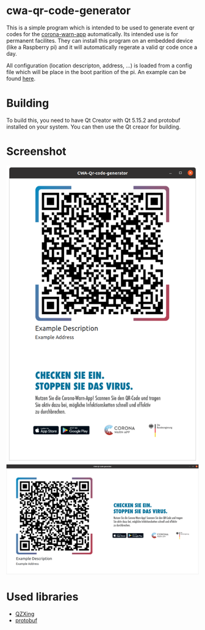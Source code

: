 # cwa-qr-code-generator
This is a simple program which is intended to be used to generate event qr codes for the [corona-warn-app]() automatically.
Its intended use is for permanent facilites. They can install this program on an embedded device (like a Raspberry pi) and it will automatically regerate a valid qr code once a day.

All configuration (location descripton, address, ...) is loaded from a config file which will be place in the boot parition of the pi. An example can be found [here](https://github.com/CodeCrafter912/cwa-qr-code-generator/blob/main/cwa-qr.conf.example).

# Building
To build this, you need to have Qt Creator with Qt 5.15.2 and protobuf installed on your system. You can then use the Qt creaor for building.

# Screenshot
![screenshot](https://github.com/CodeCrafter912/cwa-qr-code-generator/blob/main/resources/screenshots/portrait.png)
![screenshot](https://github.com/CodeCrafter912/cwa-qr-code-generator/blob/main/resources/screenshots/landscape.png)

# Used libraries
- [QZXing](https://github.com/ftylitak/qzxing)
- [protobuf](https://github.com/protocolbuffers/protobuf)
